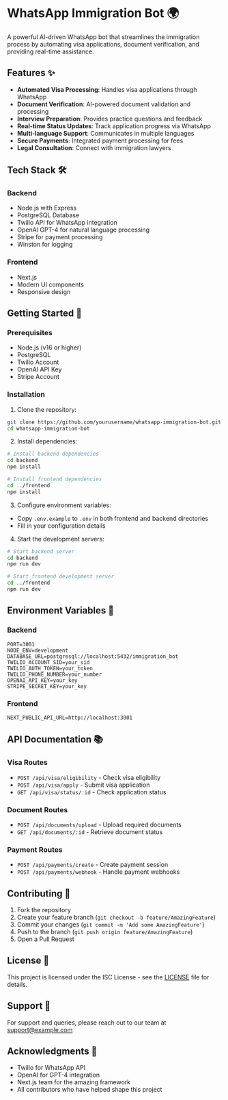# WhatsApp Immigration Bot 🌍

A powerful AI-driven WhatsApp bot that streamlines the immigration process by automating visa applications, document verification, and providing real-time assistance.

## Features ✨

- **Automated Visa Processing**: Handles visa applications through WhatsApp
- **Document Verification**: AI-powered document validation and processing
- **Interview Preparation**: Provides practice questions and feedback
- **Real-time Status Updates**: Track application progress via WhatsApp
- **Multi-language Support**: Communicates in multiple languages
- **Secure Payments**: Integrated payment processing for fees
- **Legal Consultation**: Connect with immigration lawyers

## Tech Stack 🛠️

### Backend
- Node.js with Express
- PostgreSQL Database
- Twilio API for WhatsApp integration
- OpenAI GPT-4 for natural language processing
- Stripe for payment processing
- Winston for logging

### Frontend
- Next.js
- Modern UI components
- Responsive design

## Getting Started 🚀

### Prerequisites

- Node.js (v16 or higher)
- PostgreSQL
- Twilio Account
- OpenAI API Key
- Stripe Account

### Installation

1. Clone the repository:
```bash
git clone https://github.com/yourusername/whatsapp-immigration-bot.git
cd whatsapp-immigration-bot
```

2. Install dependencies:
```bash
# Install backend dependencies
cd backend
npm install

# Install frontend dependencies
cd ../frontend
npm install
```

3. Configure environment variables:
- Copy `.env.example` to `.env` in both frontend and backend directories
- Fill in your configuration details

4. Start the development servers:

```bash
# Start backend server
cd backend
npm run dev

# Start frontend development server
cd ../frontend
npm run dev
```

## Environment Variables 🔐

### Backend
```env
PORT=3001
NODE_ENV=development
DATABASE_URL=postgresql://localhost:5432/immigration_bot
TWILIO_ACCOUNT_SID=your_sid
TWILIO_AUTH_TOKEN=your_token
TWILIO_PHONE_NUMBER=your_number
OPENAI_API_KEY=your_key
STRIPE_SECRET_KEY=your_key
```

### Frontend
```env
NEXT_PUBLIC_API_URL=http://localhost:3001
```

## API Documentation 📚

### Visa Routes
- `POST /api/visa/eligibility` - Check visa eligibility
- `POST /api/visa/apply` - Submit visa application
- `GET /api/visa/status/:id` - Check application status

### Document Routes
- `POST /api/documents/upload` - Upload required documents
- `GET /api/documents/:id` - Retrieve document status

### Payment Routes
- `POST /api/payments/create` - Create payment session
- `POST /api/payments/webhook` - Handle payment webhooks

## Contributing 🤝

1. Fork the repository
2. Create your feature branch (`git checkout -b feature/AmazingFeature`)
3. Commit your changes (`git commit -m 'Add some AmazingFeature'`)
4. Push to the branch (`git push origin feature/AmazingFeature`)
5. Open a Pull Request

## License 📝

This project is licensed under the ISC License - see the [LICENSE](LICENSE) file for details.

## Support 💬

For support and queries, please reach out to our team at support@example.com

## Acknowledgments 🙏

- Twilio for WhatsApp API
- OpenAI for GPT-4 integration
- Next.js team for the amazing framework
- All contributors who have helped shape this project